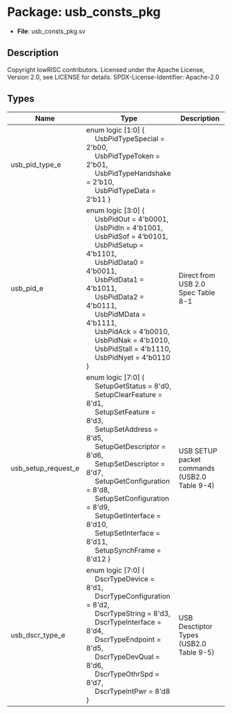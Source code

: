 # Package: usb_consts_pkg

- **File**: usb_consts_pkg.sv
## Description

 Copyright lowRISC contributors.
 Licensed under the Apache License, Version 2.0, see LICENSE for details.
 SPDX-License-Identifier: Apache-2.0


## Types

| Name                | Type                                                                                                                                                                                                                                                                                                                                                                                                                                                                                                                                                                                                                                                                                                                                                                                                                       | Description                                    |
| ------------------- | -------------------------------------------------------------------------------------------------------------------------------------------------------------------------------------------------------------------------------------------------------------------------------------------------------------------------------------------------------------------------------------------------------------------------------------------------------------------------------------------------------------------------------------------------------------------------------------------------------------------------------------------------------------------------------------------------------------------------------------------------------------------------------------------------------------------------- | ---------------------------------------------- |
| usb_pid_type_e      | enum logic [1:0] {<br><span style="padding-left:20px">     UsbPidTypeSpecial    = 2'b00,<br><span style="padding-left:20px">     UsbPidTypeToken      = 2'b01,<br><span style="padding-left:20px">     UsbPidTypeHandshake  = 2'b10,<br><span style="padding-left:20px">     UsbPidTypeData       = 2'b11   }                                                                                                                                                                                                                                                                                                                                                                                                                                                                                                              |                                                |
| usb_pid_e           | enum logic [3:0] {<br><span style="padding-left:20px">          UsbPidOut   = 4'b0001,<br><span style="padding-left:20px">     UsbPidIn    = 4'b1001,<br><span style="padding-left:20px">     UsbPidSof   = 4'b0101,<br><span style="padding-left:20px">     UsbPidSetup = 4'b1101,<br><span style="padding-left:20px">          UsbPidData0 = 4'b0011,<br><span style="padding-left:20px">     UsbPidData1 = 4'b1011,<br><span style="padding-left:20px">     UsbPidData2 = 4'b0111,<br><span style="padding-left:20px">      UsbPidMData = 4'b1111,<br><span style="padding-left:20px">           UsbPidAck   = 4'b0010,<br><span style="padding-left:20px">     UsbPidNak   = 4'b1010,<br><span style="padding-left:20px">     UsbPidStall = 4'b1110,<br><span style="padding-left:20px">     UsbPidNyet  = 4'b0110   } |  Direct from USB 2.0 Spec Table 8-1            |
| usb_setup_request_e | enum logic [7:0] {<br><span style="padding-left:20px">     SetupGetStatus        = 8'd0,<br><span style="padding-left:20px">     SetupClearFeature     = 8'd1,<br><span style="padding-left:20px">     SetupSetFeature       = 8'd3,<br><span style="padding-left:20px">     SetupSetAddress       = 8'd5,<br><span style="padding-left:20px">     SetupGetDescriptor    = 8'd6,<br><span style="padding-left:20px">     SetupSetDescriptor    = 8'd7,<br><span style="padding-left:20px">     SetupGetConfiguration = 8'd8,<br><span style="padding-left:20px">     SetupSetConfiguration = 8'd9,<br><span style="padding-left:20px">     SetupGetInterface     = 8'd10,<br><span style="padding-left:20px">     SetupSetInterface     = 8'd11,<br><span style="padding-left:20px">     SetupSynchFrame       = 8'd12   } |  USB SETUP packet commands (USB2.0 Table 9-4)  |
| usb_dscr_type_e     | enum logic [7:0] {<br><span style="padding-left:20px">     DscrTypeDevice        = 8'd1,<br><span style="padding-left:20px">     DscrTypeConfiguration = 8'd2,<br><span style="padding-left:20px">     DscrTypeString        = 8'd3,<br><span style="padding-left:20px">     DscrTypeInterface     = 8'd4,<br><span style="padding-left:20px">     DscrTypeEndpoint      = 8'd5,<br><span style="padding-left:20px">     DscrTypeDevQual       = 8'd6,<br><span style="padding-left:20px">     DscrTypeOthrSpd       = 8'd7,<br><span style="padding-left:20px">     DscrTypeIntPwr        = 8'd8   }                                                                                                                                                                                                                      |  USB Desctiptor Types (USB2.0 Table 9-5)       |

